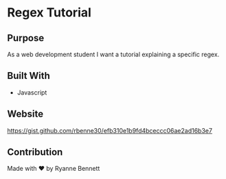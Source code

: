 # Regex Tutorial 

## Purpose
As a web development student I want a tutorial explaining a specific regex. 

## Built With
* Javascript

## Website
https://gist.github.com/rbenne30/efb310e1b9fd4bceccc06ae2ad16b3e7

## Contribution
Made with ❤️ by Ryanne Bennett
